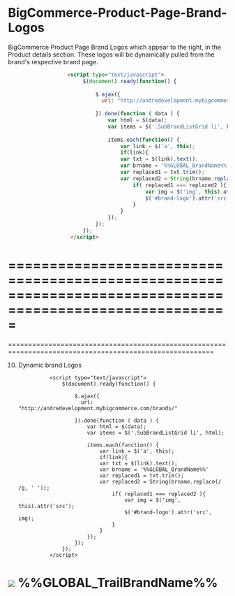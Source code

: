 BigCommerce-Product-Page-Brand-Logos
====================================

BigCommerce Product Page Brand Logos which appear to the right, in the Product details section.  These logos will be dynamically pulled from the brand's respective brand page.

```HTML
                   <script type="text/javascript">    
                        $(document).ready(function() {
            
                            $.ajax({
                              url: "http://andredevelopment.mybigcommerce.com/brands/" 
            
                            }).done(function ( data ) {
                                var html = $(data);
                                var items = $('.SubBrandListGrid li', html);
            
                                items.each(function() {
                                    var link = $('a', this);
                                    if(link){
                                    var txt = $(link).text();   
                                    var brname = '%%GLOBAL_BrandName%%'
                                    var replaced1 = txt.trim();                             
                                    var replaced2 = String(brname.replace(/ /g, ' '));     
                                        if( replaced1 === replaced2 ){
                                            var img = $('img', this).attr('src');
                                            $('#brand-logo').attr('src', img);
                                        }        
                                    }                                
                                });                             
                            });
                        });
                    </script>
```


=========================================================================================================
=========================================================================================================
=========================================================================================================



10.   Dynamic brand Logos

                    <script type="text/javascript">    
                        $(document).ready(function() {
            
                            $.ajax({
                              url: "http://andredevelopment.mybigcommerce.com/brands/" 
            
                            }).done(function ( data ) {
                                var html = $(data);
                                var items = $('.SubBrandListGrid li', html);
            
                                items.each(function() {
                                    var link = $('a', this);
                                    if(link){
                                    var txt = $(link).text();   
                                    var brname = '%%GLOBAL_BrandName%%'
                                    var replaced1 = txt.trim();                             
                                    var replaced2 = String(brname.replace(/ /g, ' '));     
                                        if( replaced1 === replaced2 ){
                                            var img = $('img', this).attr('src');
                                            $('#brand-logo').attr('src', img);
                                        }        
                                    }                                
                                });                             
                            });
                        });
                    </script>



				
<h1><img src="/templates/__custom/images/BrandDefault.gif" border="0" id="brand-logo">  
    %%GLOBAL_TrailBrandName%%                         
	                    <script type="text/javascript">    
                        $(document).ready(function() {
            
                            $.ajax({
                              url: "http://andredevelopment.mybigcommerce.com/brands/" 
            
                            }).done(function ( data ) {
                                var html = $(data);
                                var items = $('.SubBrandListGrid li', html);
            
                                items.each(function() {
                                    var link = $('a', this);
                                    if(link){
                                    var txt = $(link).text();   
                                    var brname = '%%GLOBAL_TrailBrandName%%'
                                    var replaced1 = txt.trim();                             
                                    var replaced2 = String(brname.replace(/ /g, ' '));     
                                        if( replaced1 === replaced2 ){
                                            var img = $('img', this).attr('src');
                                            $('#brand-logo').attr('src', img);
                                        }        
                                    }                                
                                });                             
                            });
                        });
                    </script>
</h1>
	
